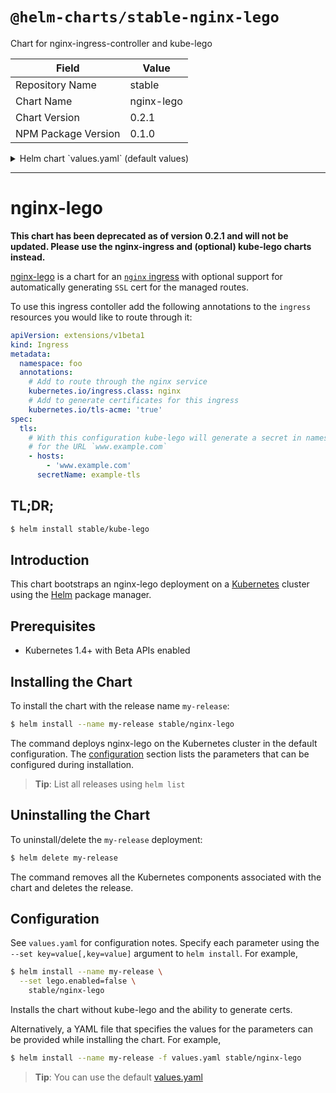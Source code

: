# `@helm-charts/stable-nginx-lego`

Chart for nginx-ingress-controller and kube-lego

| Field               | Value      |
| ------------------- | ---------- |
| Repository Name     | stable     |
| Chart Name          | nginx-lego |
| Chart Version       | 0.2.1      |
| NPM Package Version | 0.1.0      |

<details>

<summary>Helm chart `values.yaml` (default values)</summary>

```yaml
## nginx-lego spins up a scalable ingress provider that can also provision SSL certs
## See https://github.com/jetstack/kube-lego/tree/master/examples/nginx for more information on implementation

## Nginx configuration
## ref: https://github.com/kubernetes/contrib/tree/master/ingress/controllers/nginx#automated-certificate-management-with-kube-lego
##
nginx:
  replicaCount: 1
  image:
    repository: gcr.io/google_containers/nginx-ingress-controller
    tag: '0.8.3'
    pullPolicy: IfNotPresent
  service:
    type: LoadBalancer
  monitoring: false
  resources:
    limits:
      cpu: 1
      memory: 2Gi
    requests:
      cpu: 1
      memory: 128Mi
  configmap:
    proxy_connect_timeout: '30'
    proxy_read_timeout: '600'
    proxy_send_imeout: '600'
    hsts_include_subdomains: 'false'
    body_size: '64m'
    server_name_hash_bucket_size: '256'
    # TODO: figure out how to expose `{nginx_addr}:8080/nginx_status`, on existing service or create new one?
    enable_vts_status: 'false'

## Default Backend configuration
## To run a different 404 page for the managed domains please see the documentation below
## ref: https://github.com/kubernetes/contrib/tree/master/404-server
##
default:
  replicaCount: 1
  image:
    repository: gcr.io/google_containers/defaultbackend
    tag: '1.0'
    pullPolicy: IfNotPresent
  resources:
    limits:
      cpu: 1
      memory: 2Gi
    requests:
      cpu: 1
      memory: 128Mi

## kube-lego configuration
## ref: https://github.com/jetstack/kube-lego
##
lego:
  enabled: false
  replicaCount: 1
  image:
    repository: jetstack/kube-lego
    tag: '0.1.3'
    pullPolicy: IfNotPresent
  configmap:
    email: 'my@email.tld'
    # Production Let's Encrypt server
    # url: "https://acme-v01.api.letsencrypt.org/directory"
    # Test Let's Encrypt server
    url: 'https://acme-staging.api.letsencrypt.org/directory '
  resources:
    limits:
      cpu: 1
      memory: 2Gi
    requests:
      cpu: 1
      memory: 128Mi
```

</details>

---

# nginx-lego

**This chart has been deprecated as of version 0.2.1 and will not be updated. Please use the nginx-ingress and (optional) kube-lego charts instead.**

[nginx-lego](https://github.com/jetstack/kube-lego/tree/master/examples/nginx) is a chart for an [`nginx` ingress](https://github.com/kubernetes/contrib/tree/master/ingress/controllers/nginx) with optional support for automatically generating `SSL` cert for the managed routes.

To use this ingress contoller add the following annotations to the `ingress` resources you would like to route through it:

```yaml
apiVersion: extensions/v1beta1
kind: Ingress
metadata:
  namespace: foo
  annotations:
    # Add to route through the nginx service
    kubernetes.io/ingress.class: nginx
    # Add to generate certificates for this ingress
    kubernetes.io/tls-acme: 'true'
spec:
  tls:
    # With this configuration kube-lego will generate a secret in namespace foo called `example-tls`
    # for the URL `www.example.com`
    - hosts:
        - 'www.example.com'
      secretName: example-tls
```

## TL;DR;

```bash
$ helm install stable/kube-lego
```

## Introduction

This chart bootstraps an nginx-lego deployment on a [Kubernetes](http://kubernetes.io) cluster using the [Helm](https://helm.sh) package manager.

## Prerequisites

- Kubernetes 1.4+ with Beta APIs enabled

## Installing the Chart

To install the chart with the release name `my-release`:

```bash
$ helm install --name my-release stable/nginx-lego
```

The command deploys nginx-lego on the Kubernetes cluster in the default configuration. The [configuration](#configuration) section lists the parameters that can be configured during installation.

> **Tip**: List all releases using `helm list`

## Uninstalling the Chart

To uninstall/delete the `my-release` deployment:

```bash
$ helm delete my-release
```

The command removes all the Kubernetes components associated with the chart and deletes the release.

## Configuration

See `values.yaml` for configuration notes. Specify each parameter using the `--set key=value[,key=value]` argument to `helm install`. For example,

```bash
$ helm install --name my-release \
  --set lego.enabled=false \
    stable/nginx-lego
```

Installs the chart without kube-lego and the ability to generate certs.

Alternatively, a YAML file that specifies the values for the parameters can be provided while installing the chart. For example,

```bash
$ helm install --name my-release -f values.yaml stable/nginx-lego
```

> **Tip**: You can use the default [values.yaml](values.yaml)
